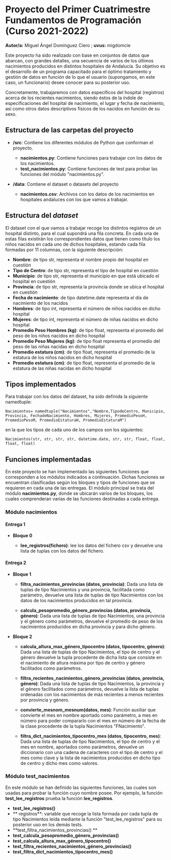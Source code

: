# Proyecto del Primer Cuatrimestre Fundamentos de Programación (Curso 2021-2022)
**Autor/a:** Miguel Ángel Domínguez Ciero ; **uvus:** migdomcie


Este proyecto ha sido realizado con base en conjuntos de datos que abarcan, con grandes detalles, una secuencia de varios de los últimos nacimientos producidos en distintos hospitales de Andalucía. Su objetivo es el desarrollo de un programa capacitado para el óptimo tratamiento y gestión de datos en función de lo que el usuario (supongamos, en este caso, un funcionario) desee conocer para su posterior uso.

Concretamente, trabajaremos con datos específicos del hospital (registros) acerca de los recientes nacimientos, siendo éstos de la índole de especificaciones del hospital de nacimiento, el lugar y fecha de nacimiento, así como otros datos descriptivos físicos de los nacidos en función de su sexo.

    
## Estructura de las carpetas del proyecto

* **/src**: Contiene los diferentes módulos de Python que conforman el proyecto.
    * **nacimientos.py**: Contiene funciones para trabajar con los datos de los nacimientos.
    * **test_nacimientos.py**: Contiene funciones de test para probar las funciones del módulo "nacimientos.py".
    
* **/data**: Contiene el dataset o datasets del proyecto
    * **nacimientos.csv**: Archivos con los datos de los nacimientos en hospitales andaluces con los que vamos a trabajar.
    
    
## Estructura del *dataset*

El dataset con el que vamos a trabajar recoge los distintos registros de un hospital distinto, para el cual supondrá una fila concreta. En cada una de estas filas existirán los correspondientes datos que tienen como título los niños nacidos en cada uno de dichos hospitales, estando cada fila formadas por 11 columnas, con la siguiente descripción:

* **Nombre**: de tipo str, representa el nombre propio del hospital en cuestión 
* **Tipo de Centro**: de tipo str, representa el tipo de hospital en cuestión 
* **Municipio**: de tipo str, representa el municipio en que está ubicado el hospital en cuestión
* **Provincia**: de tipo str, representa la provincia donde se ubica el hospital en cuestión
* **Fecha de nacimiento**: de tipo datetime.date representa el día de nacimiento de los nacidos
* **Hombres**: de tipo int, representa el número de niños nacidos en dicho hospital
* **Mujeres**: de tipo int, representa el número de niñas nacidos en dicho hospital
* **Promedio Peso Hombres (kg)**: de tipo float, representa el promedio del peso de los niños nacidos en dicho hospital
* **Promedio Peso Mujeres (kg)**: de tipo float representa el promedio del peso de las niñas nacidas en dicho hospital
* **Promedio estatura (cm)**: de tipo float, representa el promedio de la estatura de los niños nacidos en dicho hospital 
* **Promedio estatura (cm)**: de tipo float, representa el promedio de la estatura de las niñas nacidas en dicho hospital


## Tipos implementados



Para trabajar con los datos del dataset, ha sido definida la siguiente namedtuple:

`Nacimientos= namedtuple("Nacimientos","Nombre,TipodeCentro, Municipio, Provincia, FechadeNacimiento, Hombres, Mujeres, PromedioPesoH, PromedioPesoM, PromedioEstaturaH, PromedioEstaturaM")`

en la que los tipos de cada uno de los campos son los siguientes:

`Nacimientos(str, str, str, str, datetime.date, str, str, float, float, float, float)`


## Funciones implementadas

En este proyecto se han implementado las siguientes funciones que corresponden a los módulos indicados a continuación. Dichas funciones se encuentran clasificadas según los bloques y tipos de funciones que se requieren en cada una de las entregas. El módulo principal se trata del módulo **nacimientos.py**, donde se ubicarán varios de los bloques, los cuales comprenderan varias de las funciones destinadas a cada entrega.

### Módulo nacimientos

#### Entrega 1

* **Bloque 0**  

     * **lee_registros(fichero)**: lee los datos del fichero csv y devuelve una lista de tuplas con los datos del fichero.
     
#### Entrega 2

 * **Bloque 1**
 
     * **filtra_nacimientos_provincias (datos, provincia)**: Dada una lista de tuplas de tipo Nacimientos y una provincia, facilitada como parámetro, devuelve una lista de tuplas de tipo Nacimientos con los datos de los nacimientos producidos en tal provincia.
     
     * **calcula_pesopromedio_género_provincias (datos, provincia, género)**: Dada una lista de tuplas de tipo Nacimientos, una provincia y el género como parámetros, devuelve el promedio de peso de los nacimientos producidos en dicha provincia y para dicho género.
     
 * **Bloque 2**
     
     * **calcula_altura_max_género_tipocentro (datos, tipocentro, género)**: Dada una lista de tuplas de tipo Nacimientos, el tipo de centro y el género devuelve la tupla procedente de dicha lista que consiste en el nacimiento de altura máxima por tipo de centro y género facilitados como parámetros.
     
     * **filtra_recientes_nacimientos_género_provincias (datos, provincia, género)**: Dada una lista de tuplas de tipo Nacimientos, la provincia y el género facilitados como parámetros, devuelve la lista de tuplas ordenadas con los nacimientos de más recientes a menos recientes por provincia y género.
     
     * **convierte_mesnom_mesnum(datos, mes)**: Función auxiliar que convierte el mes en nombre aportado como parámetro, a mes en número para poder compararlo con el mes en número de la fecha de la clase procedente de la tupla Nacimientos "FNacimiento".
    
     * **filtra_dict_nacimientos_tipocentro_mes (datos, tipocentro, mes)**: Dada una lista de  tuplas de tipo Nacimientos, el tipo de centro y el mes en nombre, aportados como parámetros, devuelve un diccionario con una cadena de caracteres con el tipo de centro y el mes como clave y la lista de nacimientos producidos en dicho tipo de centro y dicho mes como valores.
     
### Módulo test_nacimientos

En este módulo se han definido las siguientes funciones, las cuales son usadas para probar la función cuyo nombre posee. Por ejemplo, la función **test_lee_registros** prueba la función **lee_registros**.

* **test_lee_registros()**
* ** registros**: variable que recoge la lista formada por cada tupla de tipo Nacimientos leída mediante la función "test_lee_registros" para su posterior uso en los demás tests.
* **test_filtra_nacimientos_provincias() **
* **test_calcula_pesopromedio_género_provincias()**
* **test_calcula_altura_max_género_tipocentro()**
* **test_filtra_recientes_nacimientos_género_provincias()**
* **test_filtra_dict_nacimientos_tipocentro_mes()**
